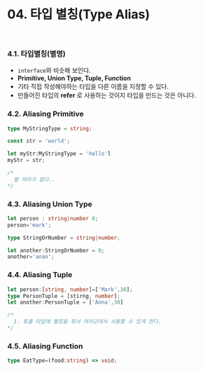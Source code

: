 # 04. 타입 별칭(Type Alias)

<br>

### 4.1. 타입별칭(별명)

- `interface`와 비슷해 보인다.
- **Primitive, Union Type, Tuple, Function**
- 기타 직접 작성해야하는 타입을 다른 이름을 지정할 수 있다.
- 만들어진 타입의 **refer** 로 사용하는 것이지 타입을 만드는 것은 아니다. 


### 4.2. Aliasing Primitive

```ts
type MyStringType = string;

const str = 'world';

let myStr:MyStringType = 'hello'l
myStr = str;

/*
  별 의미가 없다.. 
*/
```

### 4.3. Aliasing Union Type

```ts
let person : string|number 0;
person='mark';

type StringOrNumber = string|number;

let another:StringOrNumber = 0;
another='anan';

```

### 4.4. Aliasing Tuple

```ts
let person:[string, number]=['Mark',30];
type PersonTuple = [stirng, number];
let another:PersonTuple = ['Anna',30]

/*
  1. 튜플 타입에 별칭을 줘서 여러군데서 사용할 수 있게 한다.
*/
```

### 4.5. Aliasing Function

```ts
type EatType=(food:string) => void;

```
